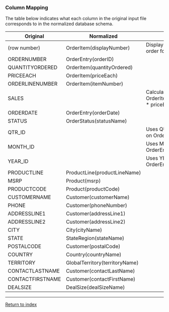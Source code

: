 ### Column Mapping
The table below indicates what each column in the original input file corresponds to in the normalized database schema. 

| Original         | Normalized                     | Notes                                                          |
|------------------|--------------------------------|----------------------------------------------------------------|
| (row number)     | OrderItem(displayNumber)       | Displays data in original order for sales query                |
| ORDERNUMBER      | OrderEntry(orderID)            |                                                                |
| QUANTITYORDERED  | OrderItem(quantityOrdered)     |                                                                |
| PRICEEACH        | OrderItem(priceEach)           |                                                                |
| ORDERLINENUMBER  | OrderItem(itemNumber)          |                                                                |
| SALES            |                                | Calculated dynamically: OrderItem(quantityOrdered * priceEach) |
| ORDERDATE        | OrderEntry(orderDate)          |                                                                |
| STATUS           | OrderStatus(statusName)        |                                                                |
| QTR_ID           |                                | Uses QUARTER function on OrderEntry(orderDate)                 |
| MONTH_ID         |                                | Uses MONTH function on OrderEntry(orderDate)                   |
| YEAR_ID          |                                | Uses YEAR function on OrderEntry(orderDate)                    |
| PRODUCTLINE      | ProductLine(productLineName)   |                                                                |
| MSRP             | Product(msrp)                  |                                                                |
| PRODUCTCODE      | Product(productCode)           |                                                                |
| CUSTOMERNAME     | Customer(customerName)         |                                                                |
| PHONE            | Customer(phoneNumber)          |                                                                |
| ADDRESSLINE1     | Customer(addressLine1)         |                                                                |
| ADDRESSLINE2     | Customer(addressLine2)         |                                                                |
| CITY             | City(cityName)                 |                                                                |
| STATE            | StateRegion(stateName)         |                                                                |
| POSTALCODE       | Customer(postalCode)           |                                                                |
| COUNTRY          | Country(countryName)           |                                                                |
| TERRITORY        | GlobalTerritory(territoryName) |                                                                |
| CONTACTLASTNAME  | Customer(contactLastName)      |                                                                |
| CONTACTFIRSTNAME | Customer(contactFirstName)     |                                                                |
| DEALSIZE         | DealSize(dealSizeName)         |                                                                |

---

[Return to index](../readme.md)